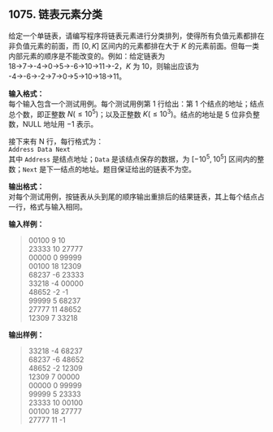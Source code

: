 ﻿## 1075. 链表元素分类
给定一个单链表，请编写程序将链表元素进行分类排列，使得所有负值元素都排在非负值元素的前面，而 $[0, K]$ 区间内的元素都排在大于 $K$ 的元素前面。但每一类内部元素的顺序是不能改变的。例如：给定链表为 18→7→-4→0→5→-6→10→11→-2，$K$ 为 10，则输出应该为 -4→-6→-2→7→0→5→10→18→11。

**输入格式：**  
每个输入包含一个测试用例。每个测试用例第 1 行给出：第 1 个结点的地址；结点总个数，即正整数 $N(≤10^5)$；以及正整数 $K(≤10^3)$。结点的地址是 5 位非负整数，NULL 地址用 −1 表示。

接下来有 N 行，每行格式为：  
`Address Data Next`  
其中 `Address` 是结点地址；`Data` 是该结点保存的数据，为 $[−10^5, 10^5]$ 区间内的整数；`Next` 是下一结点的地址。题目保证给出的链表不为空。

**输出格式：**  
对每个测试用例，按链表从头到尾的顺序输出重排后的结果链表，其上每个结点占一行，格式与输入相同。

**输入样例：**
>00100 9 10  
23333 10 27777  
00000 0 99999  
00100 18 12309  
68237 -6 23333  
33218 -4 00000  
48652 -2 -1  
99999 5 68237  
27777 11 48652  
12309 7 33218  

**输出样例：**
>33218 -4 68237  
68237 -6 48652  
48652 -2 12309  
12309 7 00000  
00000 0 99999  
99999 5 23333  
23333 10 00100  
00100 18 27777  
27777 11 -1  